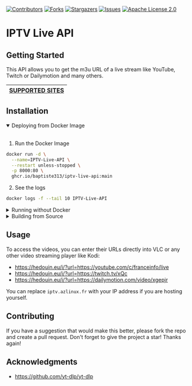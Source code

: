 [![Contributors](https://img.shields.io/github/contributors/baptiste313/IPTV-Live-API.svg?style=for-the-badge)](https://github.com/baptiste313/IPTV-Live-API/graphs/contributors) [![Forks](https://img.shields.io/github/forks/baptiste313/IPTV-Live-API.svg?style=for-the-badge)](https://github.com/baptiste313/IPTV-Live-API/network/members) [![Stargazers](https://img.shields.io/github/stars/baptiste313/IPTV-Live-API.svg?style=for-the-badge)](https://github.com/baptiste313/IPTV-Live-API/stargazers) [![Issues](https://img.shields.io/github/issues/baptiste313/IPTV-Live-API.svg?style=for-the-badge)](https://github.com/baptiste313/IPTV-Live-API/issues) [![Apache License 2.0](https://img.shields.io/github/license/baptiste313/IPTV-Live-API.svg?style=for-the-badge)](https://github.com/baptiste313/IPTV-Live-API/blob/master/LICENSE)

# IPTV Live API

## Getting Started

This API allows you to get the m3u URL of a live stream like YouTube, Twitch or Dailymotion and many others.

|[SUPPORTED SITES](https://github.com/yt-dlp/yt-dlp/blob/master/supportedsites.md)|
|---|

## Installation

<details open>
<summary>Deploying from Docker Image</summary>
<br>

1. Run the Docker Image

```bash
docker run -d \
  --name=IPTV-Live-API \
  --restart unless-stopped \
  -p 8000:80 \
  ghcr.io/baptiste313/iptv-live-api:main
```

2. See the logs

```bash
docker logs -f --tail 10 IPTV-Live-API
```

</details>

<details>
<summary>Running without Docker</summary>
<br>

1. Clone the repository

```bash
git clone https://github.com/baptiste313/IPTV-Live-API && cd IPTV-Live-API
```

2. Installs the `yt-dlp` dependency

```bash
sudo apt install yt-dlp
```

3. Run it through the PHP web server

```bash
php -S 0.0.0.0:8000
```

</details>

<details>
<summary>Building from Source</summary>
<br>

1. Clone the repository

```bash
git clone https://github.com/baptiste313/IPTV-Live-API && cd IPTV-Live-API
```

2. Build the Docker Image

```bash
docker build -t iptv-live-api .
```

3. Run the Docker Image

```bash
docker run -d \
  --name=IPTV-Live-API \
  -p 8000:80 \
  --restart unless-stopped \
  iptv-live-api
```

4. See the logs

```bash
docker logs -f --tail 10 IPTV-Live-API
```

</details>

## Usage

To access the videos, you can enter their URLs directly into VLC or any other video streaming player like Kodi:

- https://hedouin.eu/i/?url=https://youtube.com/c/franceinfo/live
- https://hedouin.eu/i/?url=https://twitch.tv/xQc
- https://hedouin.eu/i/?url=https://dailymotion.com/video/xgepjr

You can replace `iptv.azlinux.fr` with your IP address if you are hosting yourself.

## Contributing

If you have a suggestion that would make this better, please fork the repo and create a pull request. Don't forget to give the project a star! Thanks again!

## Acknowledgments

- https://github.com/yt-dlp/yt-dlp
